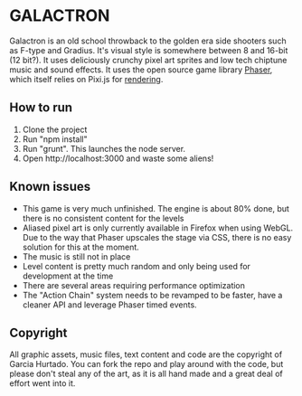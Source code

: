 # GALACTRON
Galactron is an old school throwback to the golden era side shooters such as F-type and Gradius. It's visual style is somewhere between 8 and 16-bit (12 bit?). It uses deliciously crunchy pixel art sprites and low tech chiptune music and sound effects. It uses the open source game library [Phaser](http://phaser.io/), which itself relies on Pixi.js for [rendering](http://www.pixijs.com/).

## How to run
1. Clone the project
2. Run "npm install"
3. Run "grunt". This launches the node server.
4. Open http://localhost:3000 and waste some aliens!

## Known issues
- This game is very much unfinished. The engine is about 80% done, but there is no consistent content for the levels
- Aliased pixel art is only currently available in Firefox when using WebGL. Due to the way that Phaser upscales the stage via CSS, there is no easy solution for this at the moment.
- The music is still not in place 
- Level content is pretty much random and only being used for development at the time
- There are several areas requiring performance optimization
- The "Action Chain" system needs to be revamped to be faster, have a cleaner API and leverage Phaser timed events.

## Copyright
All graphic assets, music files, text content and code are the copyright of Garcia Hurtado. You can fork the repo and play around with the code, but please don't steal any of the art, as it is all hand made and a great deal of effort went into it.